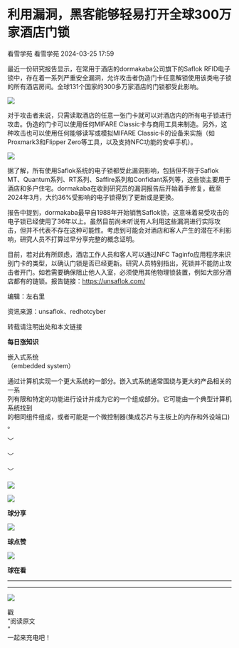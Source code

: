 #  利用漏洞，黑客能够轻易打开全球300万家酒店门锁   
看雪学苑  看雪学苑   2024-03-25 17:59  
  
最近一份研究报告显示，在常用于酒店的dormakaba公司旗下的Saflok RFID电子锁中，存在着一系列严重安全漏洞，允许攻击者伪造门卡任意解锁使用该类电子锁的所有酒店房间。全球131个国家的300多万家酒店的门锁都受此影响。  
  
  
![](https://mmbiz.qpic.cn/sz_mmbiz_png/1UG7KPNHN8E591zCs5bicQ8OJwb1t7mLU7EkafxwSp7VheqUEn82yWJYl8FAuETz32kfupYVbKu9QLoacdz7qsA/640?wx_fmt=png&from=appmsg "")  
  
  
对于攻击者来说，只需读取酒店的任意一张门卡就可以对酒店内的所有电子锁进行攻击。伪造的门卡可以使用任何MIFARE Classic卡与商用工具来制造。另外，这种攻击也可以使用任何能够读写或模拟MIFARE Classic卡的设备来实施（如Proxmark3和Flipper Zero等工具，以及支持NFC功能的安卓手机）。  
  
  
![](https://mmbiz.qpic.cn/sz_mmbiz_png/1UG7KPNHN8E591zCs5bicQ8OJwb1t7mLUWoCicvWAeoh1DSl5Uh2HIKUTxjdxzfK8Ma2Hx1blicPMJJ2s2ZM7Cu1Q/640?wx_fmt=png&from=appmsg "")  
  
  
据了解，所有使用Saflok系统的电子锁都受此漏洞影响，包括但不限于Saflok MT、Quantum系列、RT系列、Saffire系列和Confidant系列等，这些锁主要用于酒店和多户住宅。dormakaba在收到研究员的漏洞报告后开始着手修复，截至2024年3月，大约36%受影响的电子锁得到了更新或是更换。  
  
  
报告中提到，dormakaba最早自1988年开始销售Saflok锁，这意味着易受攻击的电子锁已经使用了36年以上。虽然目前尚未听说有人利用这些漏洞进行实际攻击，但并不代表不存在这种可能性。考虑到可能会对酒店和客人产生的潜在不利影响，研究人员不打算过早分享完整的概念证明。  
  
  
目前，若对此有所顾虑，酒店工作人员和客人可以通过NFC Taginfo应用程序来识别门卡的类型，以确认门锁是否已经更新。研究人员特别指出，死锁并不能防止攻击者开门。如若需要确保阻止他人入室，必须使用其他物理锁装置，例如大部分酒店都有的链锁。报告链接：https://unsaflok.com/  
  
  
  
编辑：左右里  
  
资讯来源：unsaflok、redhotcyber  
  
转载请注明出处和本文链接  
  
  
**每日涨知识**  
  
嵌入式系统  
（embedded system）  
  
通过计算机实现一个更大系统的一部分。嵌入式系统通常围绕与更大的产品相关的一系  
列有限和特定的功能进行设计并成为它的一个组成部分。它可能由一个典型计算机系统找到  
的相同组件组成，或者可能是一个微控制器(集成芯片与主板上的内存和外设端口) 。  
  
  
﹀  
  
﹀  
  
﹀  
  
  
![](https://mmbiz.qpic.cn/mmbiz_jpg/Uia4617poZXP96fGaMPXib13V1bJ52yHq9ycD9Zv3WhiaRb2rKV6wghrNa4VyFR2wibBVNfZt3M5IuUiauQGHvxhQrA/640?wx_fmt=jpeg "")  
  
![](https://mmbiz.qpic.cn/sz_mmbiz_gif/1UG7KPNHN8E9S6vNnUMRCOictT4PicNGMgHmsIkOvEno4oPVWrhwQCWNRTquZGs2ZLYic8IJTJBjxhWVoCa47V9Rw/640?wx_fmt=gif "")  
  
**球分享**  
  
![](https://mmbiz.qpic.cn/sz_mmbiz_gif/1UG7KPNHN8E9S6vNnUMRCOictT4PicNGMgHmsIkOvEno4oPVWrhwQCWNRTquZGs2ZLYic8IJTJBjxhWVoCa47V9Rw/640?wx_fmt=gif "")  
  
**球点赞**  
  
![](https://mmbiz.qpic.cn/sz_mmbiz_gif/1UG7KPNHN8E9S6vNnUMRCOictT4PicNGMgHmsIkOvEno4oPVWrhwQCWNRTquZGs2ZLYic8IJTJBjxhWVoCa47V9Rw/640?wx_fmt=gif "")  
  
**球在看**  
  
****  
****  
  
![](https://mmbiz.qpic.cn/mmbiz_gif/1UG7KPNHN8FxuBNT7e2ZEfQZgBuH2GkFjvK4tzErD5Q56kwaEL0N099icLfx1ZvVvqzcRG3oMtIXqUz5T9HYKicA/640?wx_fmt=gif "")  
  
戳  
“阅读原文  
”  
一起来充电吧！  
  

